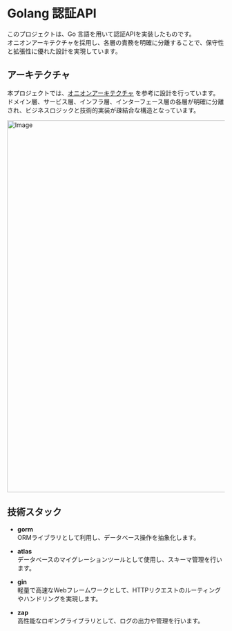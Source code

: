 # Golang 認証API

このプロジェクトは、Go 言語を用いて認証APIを実装したものです。  
オニオンアーキテクチャを採用し、各層の責務を明確に分離することで、保守性と拡張性に優れた設計を実現しています。

## アーキテクチャ

本プロジェクトでは、[オニオンアーキテクチャ](https://jeffreypalermo.com/2008/07/the-onion-architecture-part-1/) を参考に設計を行っています。  
ドメイン層、サービス層、インフラ層、インターフェース層の各層が明確に分離され、ビジネスロジックと技術的実装が疎結合な構造となっています。

<img width="862" alt="Image" src="https://github.com/user-attachments/assets/68c626af-faef-4748-b032-e45049a8eb8d" />

## 技術スタック

- **gorm**  
  ORMライブラリとして利用し、データベース操作を抽象化します。

- **atlas**  
  データベースのマイグレーションツールとして使用し、スキーマ管理を行います。

- **gin**  
  軽量で高速なWebフレームワークとして、HTTPリクエストのルーティングやハンドリングを実現します。

- **zap**  
  高性能なロギングライブラリとして、ログの出力や管理を行います。